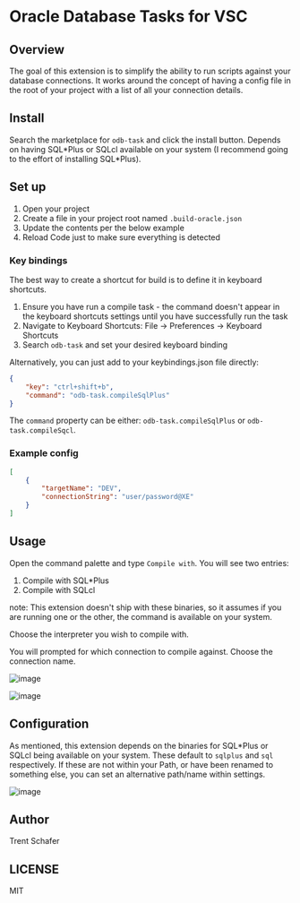 # Oracle Database Tasks for VSC

## Overview

The goal of this extension is to simplify the ability to run scripts against your database connections. It works around the concept of having a config file in the root of your project with a list of all your connection details.

## Install

Search the marketplace for `odb-task` and click the install button. Depends on having SQL\*Plus or SQLcl available on your system (I recommend going to the effort of installing SQL\*Plus).

## Set up

1. Open your project
2. Create a file in your project root named `.build-oracle.json`
3. Update the contents per the below example
4. Reload Code just to make sure everything is detected

### Key bindings

The best way to create a shortcut for build is to define it in keyboard shortcuts.

1. Ensure you have run a compile task - the command doesn't appear in the keyboard shortcuts settings until you have successfully run the task
2. Navigate to Keyboard Shortcuts: File -> Preferences -> Keyboard Shortcuts
3. Search `odb-task` and set your desired keyboard binding

Alternatively, you can just add to your keybindings.json file directly:

```json
{
    "key": "ctrl+shift+b",
    "command": "odb-task.compileSqlPlus"
}
```

The `command` property can be either: `odb-task.compileSqlPlus` or `odb-task.compileSqcl`.

### Example config

```json
[
    {
        "targetName": "DEV",
        "connectionString": "user/password@XE"
    }
]
```

## Usage

Open the command palette and type `Compile with`. You will see two entries:

1. Compile with SQL*Plus
2. Compile with SQLcl

note: This extension doesn't ship with these binaries, so it assumes if you are running one or the other, the command is available on your system.

Choose the interpreter you wish to compile with.

You will prompted for which connection to compile against. Choose the connection name.


![image](https://user-images.githubusercontent.com/1747643/34592761-5ded2e9e-f194-11e7-9f70-fea9edfc5251.png)

![image](https://user-images.githubusercontent.com/1747643/34592822-bf594b86-f194-11e7-9671-66e38defcfe9.png)

## Configuration

As mentioned, this extension depends on the binaries for SQL*Plus or SQLcl being available on your system. These default to `sqlplus` and `sql` respectively. If these are not within your Path, or have been renamed to something else, you can set an alternative path/name within settings.

![image](https://user-images.githubusercontent.com/1747643/34592890-4d9e8e2e-f195-11e7-9426-a5198f74eeb0.png)


## Author

Trent Schafer

## LICENSE

MIT